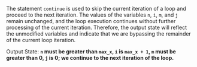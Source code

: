 The statement `continue` is used to skip the current iteration of a loop and proceed to the next iteration. The values of the variables `n`, `i`, `m`, and `j` remain unchanged, and the loop execution continues without further processing of the current iteration. Therefore, the output state will reflect the unmodified variables and indicate that we are bypassing the remainder of the current loop iteration.

Output State: **`n` must be greater than `max_x`, `i` is `max_x + 1`, `m` must be greater than 0, `j` is 0; we continue to the next iteration of the loop.**